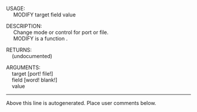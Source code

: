 USAGE:  
&nbsp;&nbsp;&nbsp;&nbsp;&nbsp;MODIFY&nbsp;target&nbsp;field&nbsp;value&nbsp;  
  
DESCRIPTION:  
&nbsp;&nbsp;&nbsp;&nbsp;&nbsp;Change&nbsp;mode&nbsp;or&nbsp;control&nbsp;for&nbsp;port&nbsp;or&nbsp;file.  
&nbsp;&nbsp;&nbsp;&nbsp;&nbsp;MODIFY&nbsp;is&nbsp;a&nbsp;function&nbsp;.  
  
RETURNS:  
&nbsp;&nbsp;&nbsp;&nbsp;(undocumented)  
  
ARGUMENTS:  
&nbsp;&nbsp;&nbsp;&nbsp;target&nbsp;[port!&nbsp;file!]  
&nbsp;&nbsp;&nbsp;&nbsp;field&nbsp;[word!&nbsp;blank!]  
&nbsp;&nbsp;&nbsp;&nbsp;value  
___
Above this line is autogenerated. Place user comments below.